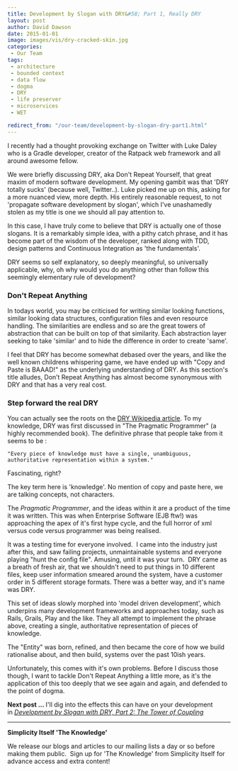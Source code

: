 ```yaml
---
title: Development by Slogan with DRY&#58; Part 1, Really DRY
layout: post
author: David Dawson
date: 2015-01-01
image: images/vis/dry-cracked-skin.jpg
categories:
 - Our Team
tags:
 - architecture
 - bounded context
 - data flow
 - dogma
 - DRY
 - life preserver
 - microservices
 - WET

redirect_from: "/our-team/development-by-slogan-dry-part1.html"
---
```

I recently had a thought provoking exchange on Twitter with Luke Daley who is a Gradle developer, creator of the Ratpack web framework and all around awesome fellow.

We were briefly discussing DRY, aka Don't Repeat Yourself, that great maxim of modern software development. My opening gambit was that 'DRY totally sucks' (because well, Twitter..). Luke picked me up on this, asking for a more nuanced view, more depth. His entirely reasonable request, to not 'propagate software development by slogan', which I've unashamedly stolen as my title is one we should all pay attention to.

In this case, I have truly come to believe that DRY is actually one of those slogans. It is a remarkably simple idea, with a pithy catch phrase, and it has become part of the wisdom of the developer, ranked along with TDD, design patterns and Continuous Integration as 'the fundamentals'.

DRY seems so self explanatory, so deeply meaningful, so universally applicable, why, oh why would you do anything other than follow this seemingly elementary rule of development?
<h3>Don't Repeat Anything</h3>
In todays world, you may be criticised for writing similar looking functions, similar looking data structures, configuration files and even resource handling. The similarities are endless and so are the great towers of abstraction that can be built on top of that similarity. Each abstraction layer seeking to take 'similar' and to hide the difference in order to create 'same'.

I feel that DRY has become somewhat debased over the years, and like the well known childrens whispering game, we have ended up with "Copy and Paste is BAAAD!" as the underlying understanding of DRY. As this section's title alludes, Don’t Repeat Anything has almost become synonymous with DRY and that has a very real cost.
<h3>Step forward the real DRY</h3>
You can actually see the roots on the <a href="http://en.wikipedia.org/wiki/Don't_repeat_yourself">DRY Wikipedia article</a>. To my knowledge, DRY was first discussed in "The Pragmatic Programmer" (a highly recommended book). The definitive phrase that people take from it seems to be :

<code>"Every piece of knowledge must have a single, unambiguous, authoritative representation within a system."</code>

Fascinating, right?

The key term here is 'knowledge'. No mention of copy and paste here, we are talking concepts, not characters.

The <em>Pragmatic Programmer</em>, and the ideas within it are a product of the time it was written. This was when Enterprise Software (EJB ftw!) was approaching the apex of it's first hype cycle, and the full horror of xml versus code versus programmer was being realised.

It was a testing time for everyone involved.  I came into the industry just after this, and saw failing projects, unmaintainable systems and everyone playing "hunt the config file". Amusing, until it was your turn.  DRY came as a breath of fresh air, that we shouldn't need to put things in 10 different files, keep user information smeared around the system, have a customer order in 5 different storage formats. There was a better way, and it's name was DRY.

This set of ideas slowly morphed into 'model driven development', which underpins many development frameworks and approaches today, such as Rails, Grails, Play and the like. They all attempt to implement the phrase above, creating a single, authoritative representation of pieces of knowledge.

The "Entity" was born, refined, and then became the core of how we build rationalise about, and then build, systems over the past 10ish years.

Unfortunately, this comes with it's own problems. Before I discuss those though, I want to tackle Don't Repeat Anything a little more, as it's the application of this too deeply that we see again and again, and defended to the point of dogma.

<strong>Next post ... </strong>I'll dig into the effects this can have on your development in <a title="Development by Slogan with DRY: Part 2, The Tower of Coupling" href="/our-team/development-by-slogan-dry-part2/"><em>Development by Slogan with DRY, Part 2: The Tower of Coupling</em></a>

<hr />

<strong>Simplicity Itself 'The Knowledge'</strong>

We release our blogs and articles to our mailing lists a day or so before making them public.  Sign up for 'The Knowledge' from Simplicity Itself for advance access and extra content!